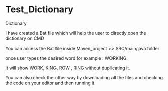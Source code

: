 # Test_Dictionary
Dictionary


I have created a Bat file which will help the user to directly open the dictionary on CMD 

You can access the Bat file inside Maven_project >>  SRC/main/java folder 

once user types the desired word for example : WORKING 

It will show WORK, KING, ROW , RING without duplicating it.


You can also check the other way by downloading all the files and checking the code on your editor and then running it.
